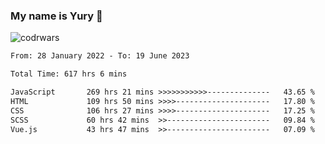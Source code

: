 ### My name is Yury 👋 
![codrwars](https://www.codewars.com/users/litury/badges/micro) 


<!--START_SECTION:waka-->

```txt
From: 28 January 2022 - To: 19 June 2023

Total Time: 617 hrs 6 mins

JavaScript       269 hrs 21 mins >>>>>>>>>>>--------------   43.65 %
HTML             109 hrs 50 mins >>>>---------------------   17.80 %
CSS              106 hrs 27 mins >>>>---------------------   17.25 %
SCSS             60 hrs 42 mins  >>-----------------------   09.84 %
Vue.js           43 hrs 47 mins  >>-----------------------   07.09 %
```

<!--END_SECTION:waka-->

